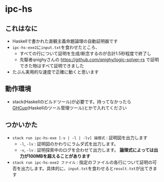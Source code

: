 # ipc-hs
## これはなに
- Haskellで書かれた直観主義命題論理の自動証明器です
- `ipc-hs-exe2`に`input.txt`を食わせたところ、
  - すべての行について証明を生成/断念するのが合計1.5秒程度で終了し
  - 先駆者qnighyさんの https://github.com/qnighy/logic-solver-rs で証明できた物はすべて証明できました
- たぶん実用的な速度で正確に動くと思います

## 動作環境
- stack(Haskellのビルドツール)が必要です。持ってなかったら[GHCup](https://www.haskell.org/ghcup/)(Haskellのツール管理ツール)とかで入れてください

## つかいかた
- `stack run ipc-hs-exe [-v | -l | -lv] 論理式` : 証明図を出力します
  - `-l`, `-lv` : 証明図のかわりにラムダ式を出力します。
  - `-v`, `-lv` : 証明探索中のログを合わせて出力します。 __論理式によっては出力が100MBを超えることがあります__
- `stack run ipc-hs-exe2 ファイル` : 指定のファイルの各行について証明の可否を出力します。具体的に、`input.txt`を食わせると`result.txt`が出てきます